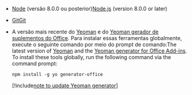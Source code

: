 - <span data-ttu-id="9603c-101">[Node](https://nodejs.org) (versão 8.0.0 ou posterior)</span><span class="sxs-lookup"><span data-stu-id="9603c-101">[Node.js](https://nodejs.org) (version 8.0.0 or later)</span></span>

- [<span data-ttu-id="9603c-102">Git</span><span class="sxs-lookup"><span data-stu-id="9603c-102">Git</span></span>](https://git-scm.com/downloads)

- <span data-ttu-id="9603c-103">A versão mais recente do [Yeoman](https://github.com/yeoman/yo) e do [Yeoman gerador de suplementos do Office](https://github.com/OfficeDev/generator-office). Para instalar essas ferramentas globalmente, execute o seguinte comando por meio do prompt de comando:</span><span class="sxs-lookup"><span data-stu-id="9603c-103">The latest version of [Yeoman](https://github.com/yeoman/yo) and the [Yeoman generator for Office Add-ins](https://github.com/OfficeDev/generator-office). To install these tools globally, run the following command via the command prompt:</span></span>

    ```command&nbsp;line
    npm install -g yo generator-office
    ```

    [!include[note to update Yeoman generator](../includes/note-yeoman-generator-update.md)]
